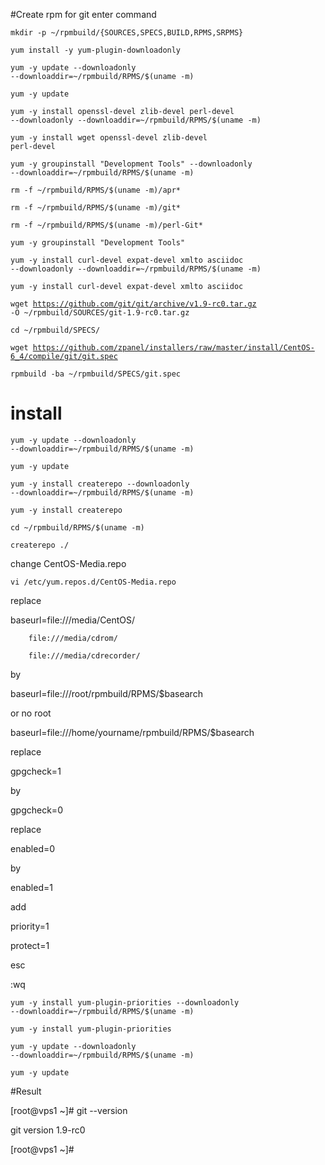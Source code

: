 #Create rpm for git enter command

<code>mkdir -p ~/rpmbuild/{SOURCES,SPECS,BUILD,RPMS,SRPMS}</code>

<code>yum install -y yum-plugin-downloadonly</code>

<code>yum -y update --downloadonly --downloaddir=~/rpmbuild/RPMS/$(uname -m)</code>

<code>yum -y update</code>

<code>yum -y install openssl-devel zlib-devel perl-devel --downloadonly --downloaddir=~/rpmbuild/RPMS/$(uname -m)</code>

<code>yum -y install wget openssl-devel zlib-devel perl-devel</code>

<code>yum -y groupinstall "Development Tools" --downloadonly --downloaddir=~/rpmbuild/RPMS/$(uname -m)</code>

<code>rm -f ~/rpmbuild/RPMS/$(uname -m)/apr*</code>

<code>rm -f ~/rpmbuild/RPMS/$(uname -m)/git*</code>

<code>rm -f ~/rpmbuild/RPMS/$(uname -m)/perl-Git*</code>

<code>yum -y groupinstall "Development Tools"</code>

<code>yum -y install curl-devel expat-devel xmlto asciidoc --downloadonly --downloaddir=~/rpmbuild/RPMS/$(uname -m)</code>

<code>yum -y install curl-devel expat-devel xmlto asciidoc</code>

<code>wget https://github.com/git/git/archive/v1.9-rc0.tar.gz -O ~/rpmbuild/SOURCES/git-1.9-rc0.tar.gz</code>

<code>cd ~/rpmbuild/SPECS/</code> 

<code>wget https://github.com/zpanel/installers/raw/master/install/CentOS-6_4/compile/git/git.spec</code>

<code>rpmbuild -ba ~/rpmbuild/SPECS/git.spec</code>

# install

<code>yum -y update --downloadonly --downloaddir=~/rpmbuild/RPMS/$(uname -m)</code>

<code>yum -y update</code>

<code>yum -y install createrepo --downloadonly --downloaddir=~/rpmbuild/RPMS/$(uname -m)</code>

<code>yum -y install createrepo</code>

<code>cd ~/rpmbuild/RPMS/$(uname -m)</code>

<code>createrepo ./</code>

change CentOS-Media.repo

<code>vi /etc/yum.repos.d/CentOS-Media.repo</code>

replace

baseurl=file:///media/CentOS/

        file:///media/cdrom/

        file:///media/cdrecorder/
        
by

baseurl=file:///root/rpmbuild/RPMS/$basearch

or no root

baseurl=file:///home/yourname/rpmbuild/RPMS/$basearch

replace

gpgcheck=1

by

gpgcheck=0

replace

enabled=0

by

enabled=1

add

priority=1

protect=1

esc

:wq

<code>yum -y install yum-plugin-priorities --downloadonly --downloaddir=~/rpmbuild/RPMS/$(uname -m)</code>

<code>yum -y install yum-plugin-priorities</code>

<code>yum -y update --downloadonly --downloaddir=~/rpmbuild/RPMS/$(uname -m)</code>

<code>yum -y update</code>

#Result

[root@vps1 ~]# git --version

git version 1.9-rc0

[root@vps1 ~]#


